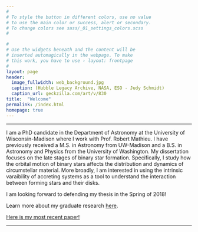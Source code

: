```yaml
---
#
# To style the button in different colors, use no value
# to use the main color or success, alert or secondary.
# To change colors see sass/_01_settings_colors.scss
#

#
# Use the widgets beneath and the content will be
# inserted automagically in the webpage. To make
# this work, you have to use › layout: frontpage
#
layout: page
header:
  image_fullwidth: web_background.jpg
  caption: (Hubble Legacy Archive, NASA, ESO - Judy Schmidt)
  caption_url: geckzilla.com/art/v/830
title:  "Welcome"
permalink: /index.html
homepage: true
---
```

<hr>
I am a PhD candidate in the Department of Astronomy at the University of Wisconsin-Madison where I work with Prof. Robert Mathieu. I have previously received a M.S. in Astronomy from UW-Madison and a B.S. in Astronomy and Physics from the University of Washington. My dissertation focuses on the late stages of binary star formation. Specifically, I study how the orbital motion of binary stars affects the distribution and dynamics of circumstellar material. More broadly, I am interested in using the intrinsic varaibility of accreting systems as a tool to understand the interaction between forming stars and their disks. 

I am looking forward to defending my thesis in the Spring of 2018! 

Learn more about my graduate research <a href='https://tofflemire.github.io/research/'>here</a>.

<a href='http://adsabs.harvard.edu/abs/2017ApJ...842L..12T' target="blank">Here is my most recent paper!</a>

<hr>
